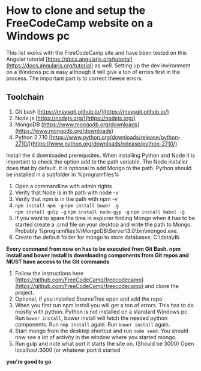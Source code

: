 # How to clone and setup the FreeCodeCamp website on a Windows pc
This list works with the FreeCodeCamp site and have been tested on this Angular tutorial [https://docs.angularjs.org/tutorial](https://docs.angularjs.org/tutorial) as well. Setting up the dev invironment on a Windows pc is easy although it will give a ton of errors first in the process. The important part is to correct theese errors.
## Toolchain
1. Git bash [https://msysgit.github.io/](https://msysgit.github.io/)
2. Node.js [https://nodejs.org/](https://nodejs.org/)
3. MongoDB [https://www.mongodb.org/downloads](https://www.mongodb.org/downloads)
4. Python 2.7.10 [https://www.python.org/downloads/release/python-2710/](https://www.python.org/downloads/release/python-2710/)

Install the 4 downloaded prerequsites. When installing Python and Node it is important to check
 the option add to the path variable. The Node installer does that by default. It is optional to add Mongo to the path. Python should be installed in a subfolder in %programfiles%
1. Open a commandline with admin rights
2. Verify that Node is in th path with node -v
3. Verify that npm is in the path with npm -v
5. `npm install npm -g`
	`npm install bower -g`  
	`npm install gulp -g`
	`npm install node-gyp -g` 
	`npm install babel -g`  
6. If you want to spare the time in explorer finding Mongo when it has to be started create a .cmd file on your desktop and write the path to Mongo. Probably  %programfiles%\MongoDB\Server\3.0\bin\mongod.exe. 
7. Create the default folder for mongo to store databases: C:\data\db

**Every command from now on has to be executed from Git Bash. npm install and bower install is downloading components from Git repos and MUST have access to the Git commands**

1. Follow the instructions here [https://github.com/FreeCodeCamp/freecodecamp](https://github.com/FreeCodeCamp/freecodecamp) and clone the project.
2. Optional, if you installed SourceTree open and add the repo
3. When you first run npm install you will get a ton of errors. This has to do mostly with python. Python is not installed on a standard Windows pc. Run `bower install`, bower install will fetch the needed python components. Run `nmp install` again. Run `bower install` again.
4. Start mongo from the desktop shortcut and run `node seed`. You should now see a lot of activity in the window where you started mongo.
5. Run gulp and note what port it starts the site on. (Should be 3000) Open localhost:3000 (or whatever port it started

**you're good to go**
